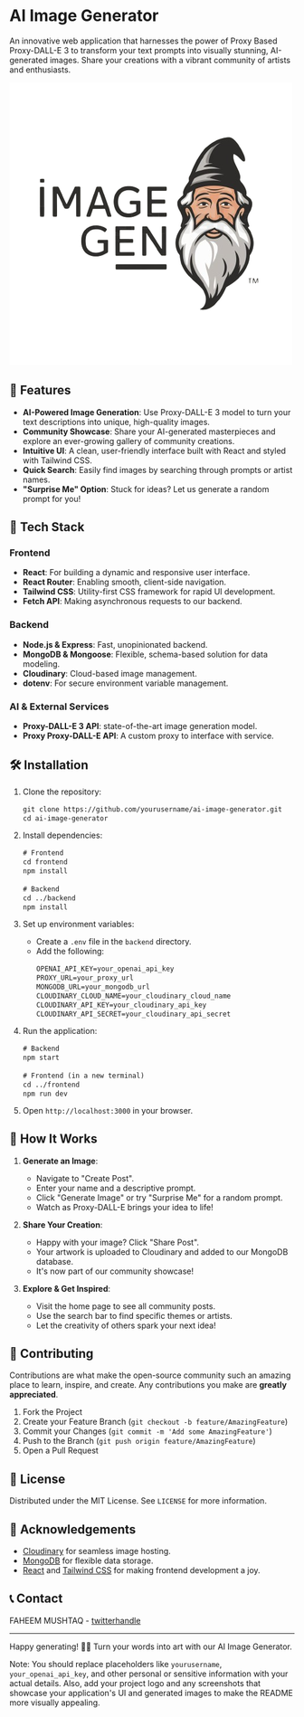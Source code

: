 # AI Image Generator

An innovative web application that harnesses the power of Proxy Based Proxy-DALL-E 3 to transform your text prompts into visually stunning, AI-generated images. Share your creations with a vibrant community of artists and enthusiasts.

![Project Logo](client/src/assets/oldman.png)

## 🌟 Features

- **AI-Powered Image Generation**: Use   Proxy-DALL-E 3 model to turn your text descriptions into unique, high-quality images.
- **Community Showcase**: Share your AI-generated masterpieces and explore an ever-growing gallery of community creations.
- **Intuitive UI**: A clean, user-friendly interface built with React and styled with Tailwind CSS.
- **Quick Search**: Easily find images by searching through prompts or artist names.
- **"Surprise Me" Option**: Stuck for ideas? Let us generate a random prompt for you!

## 🚀 Tech Stack

### Frontend
- **React**: For building a dynamic and responsive user interface.
- **React Router**: Enabling smooth, client-side navigation.
- **Tailwind CSS**: Utility-first CSS framework for rapid UI development.
- **Fetch API**: Making asynchronous requests to our backend.

### Backend
- **Node.js & Express**: Fast, unopinionated backend.
- **MongoDB & Mongoose**: Flexible, schema-based solution for data modeling.
- **Cloudinary**: Cloud-based image management.
- **dotenv**: For secure environment variable management.

### AI & External Services
- **Proxy-DALL-E 3 API**:   state-of-the-art image generation model.
- **Proxy Proxy-DALL-E API**: A custom proxy to interface with   service.

## 🛠️ Installation

1. Clone the repository:
   ```
   git clone https://github.com/yourusername/ai-image-generator.git
   cd ai-image-generator
   ```

2. Install dependencies:
   ```
   # Frontend
   cd frontend
   npm install

   # Backend
   cd ../backend
   npm install
   ```

3. Set up environment variables:
   - Create a `.env` file in the `backend` directory.
   - Add the following:
     ```
     OPENAI_API_KEY=your_openai_api_key
     PROXY_URL=your_proxy_url
     MONGODB_URL=your_mongodb_url
     CLOUDINARY_CLOUD_NAME=your_cloudinary_cloud_name
     CLOUDINARY_API_KEY=your_cloudinary_api_key
     CLOUDINARY_API_SECRET=your_cloudinary_api_secret
     ```

4. Run the application:
   ```
   # Backend
   npm start

   # Frontend (in a new terminal)
   cd ../frontend
   npm run dev
   ```

5. Open `http://localhost:3000` in your browser.

## 📸 How It Works

1. **Generate an Image**:
   - Navigate to "Create Post".
   - Enter your name and a descriptive prompt.
   - Click "Generate Image" or try "Surprise Me" for a random prompt.
   - Watch as Proxy-DALL-E brings your idea to life!

2. **Share Your Creation**:
   - Happy with your image? Click "Share Post".
   - Your artwork is uploaded to Cloudinary and added to our MongoDB database.
   - It's now part of our community showcase!

3. **Explore & Get Inspired**:
   - Visit the home page to see all community posts.
   - Use the search bar to find specific themes or artists.
   - Let the creativity of others spark your next idea!

## 🤝 Contributing

Contributions are what make the open-source community such an amazing place to learn, inspire, and create. Any contributions you make are **greatly appreciated**.

1. Fork the Project
2. Create your Feature Branch (`git checkout -b feature/AmazingFeature`)
3. Commit your Changes (`git commit -m 'Add some AmazingFeature'`)
4. Push to the Branch (`git push origin feature/AmazingFeature`)
5. Open a Pull Request

## 📜 License

Distributed under the MIT License. See `LICENSE` for more information.

## 🙏 Acknowledgements
- [Cloudinary](https://cloudinary.com/) for seamless image hosting.
- [MongoDB](https://www.mongodb.com/) for flexible data storage.
- [React](https://reactjs.org/) and [Tailwind CSS](https://tailwindcss.com/) for making frontend development a joy.

## 📞 Contact

FAHEEM MUSHTAQ - [twitterhandle](https://x.com/the_faheem)

---

Happy generating! 🎨🤖 Turn your words into art with our AI Image Generator.

Note: You should replace placeholders like `yourusername`, `your_openai_api_key`, and other personal or sensitive information with your actual details. Also, add your project logo and any screenshots that showcase your application's UI and generated images to make the README more visually appealing.
